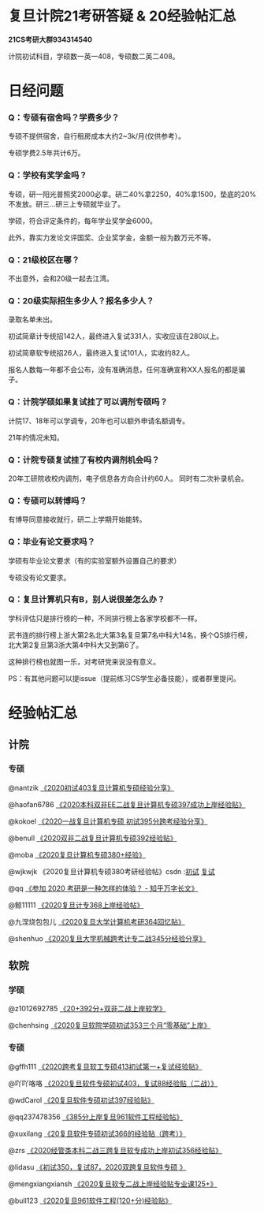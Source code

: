 
# 复旦计院21考研答疑 & 20经验帖汇总

**21CS考研大群934314540**

计院初试科目，学硕数一英一408，专硕数二英二408。

# 日经问题

### Q：专硕有宿舍吗？学费多少？
专硕不提供宿舍，自行租房成本大约2~3k/月(仅供参考）。

专硕学费2.5年共计6万。

### Q：学校有奖学金吗？

专硕，研一阳光普照奖2000必拿。研二40%拿2250，40%拿1500，垫底的20%不发放。研三...研三上专硕就毕业了。

学硕，符合评定条件的，每年学业奖学金6000。

此外，靠实力发论文评国奖、企业奖学金，金额一般为数万元不等。

### Q：21级校区在哪？
不出意外，会和20级一起去江湾。

### Q：20级实际招生多少人？报名多少人？
录取名单未出。

初试简章计专统招142人，最终进入复试331人，实收应该在280以上。

初试简章软专统招26人，最终进入复试101人，实收约82人。

报名人数每一年都不会公布，没有准确消息，任何准确宣称XX人报名的都是骗子。

### Q：计院学硕如果复试挂了可以调剂专硕吗？
计院17、18年可以学调专，20年也可以额外申请名额调专。

21年的情况未知。

### Q：计院专硕复试挂了有校内调剂机会吗？
20年工研院收校内调剂，电子信息各方向合计约60人。
同时有二次补录机会。

### Q：专硕可以转博吗？
有博导同意接收就行，研二上学期开始能转。

### Q：毕业有论文要求吗？
学硕有毕业论文要求（有的实验室额外设置自己的要求）

专硕没有论文要求。

### Q：复旦计算机只有B，别人说很差怎么办？
学科评估只是排行榜的一种，不同排行榜上各家学校都不一样。

武书连的排行榜上浙大第2名北大第3名复旦第7名中科大14名，换个QS排行榜，北大第2复旦第3浙大第4中科大又到第6了。

这种排行榜也就图一乐，对考研党来说没有意义。

PS：有其他问题可以提issue（提前练习CS学生必备技能），或者群里提问。

# 经验帖汇总

## 计院

### 专硕
@nantzik
[《2020初试403复旦计算机专硕经验分享》](http://cskaoyan.com/thread-659394-1-1.html)


@haofan6786
[《2020本科双非EE二战复旦计算机专硕397成功上岸经验贴》](http://www.cskaoyan.com/thread-659648-1-1.html)


@kokoel
[《2020一战复旦计算机专硕 初试395分跨考经验分享》](http://cskaoyan.com/thread-659462-1-1.html)


@benull
[《2020双非二战复旦计算机专硕392经验贴》](http://www.cskaoyan.com/thread-659693-1-1.html)


@moba
[《2020复旦计算机专硕380+经验》](http://cskaoyan.com/thread-659585-1-1.html)


@wjkwjk 《2020复旦计算机专硕380考研经验帖》csdn :[初试](https://blog.csdn.net/qq_38841618/article/details/106255165)
 [复试](https://blog.csdn.net/qq_38841618/article/details/106285714)


@qq [《参加 2020 考研是一种怎样的体验？ - 知乎万字长文》](https://www.zhihu.com/question/362136492/answer/1240852897)


@鲸11111
[《2020复旦计专368上岸经验帖》](http://cskaoyan.com/thread-659581-1-1.html)


@九涅烧包包儿
[《2020复旦大学计算机考研364回忆贴》](https://zhuanlan.zhihu.com/p/141436375)


@shenhuo
[《2020复旦大学机械跨考计专二战345分经验分享》](http://cskaoyan.com/thread-659456-1-1.html)



## 软院

### 学硕
@z1012692785 [《20+392分+双非二战上岸软学》](http://www.cskaoyan.com/thread-659619-1-1.html)

@chenhsing [《2020复旦软院学硕初试353三个月“零基础”上岸》]()

### 专硕

@gffh111
[《2020跨考复旦软工专硕413初试第一+复试经验贴》](http://cskaoyan.com/thread-659410-1-1.html)



@吖吖咯咯
[《2020复旦软件专硕初试403，复试88经验贴（二战）》](http://www.cskaoyan.com/thread-659634-1-1.html)


@wdCarol [《20复旦软件专硕初试397经验贴》](https://blog.csdn.net/csdnCarol/article/details/106177438)


@qq237478356 [《385分上岸复旦961软件工程经验帖》](http://cskaoyan.com/thread-659484-1-1.html)


@xuxilang
[《20复旦软件专硕初试366的经验贴（跨考）》](http://cskaoyan.com/thread-659407-1-1.html)


@zrs
[《2020经管类本科二战三跨复旦软专成功上岸初试356经验贴》](http://www.cskaoyan.com/thread-659639-1-1.html)


@lidasu
[《初试350，复试87，2020双跨复旦软件专硕 》](http://www.cskaoyan.com/thread-659638-1-1.html)


@mengxiangxiansh
[《2020复旦软专二战上岸经验贴专业课125+》](http://cskaoyan.com/thread-659426-1-1.html)



@bull123
[《2020复旦961软件工程(120+分)经验贴》](http://cskaoyan.com/thread-659684-1-1.html)
